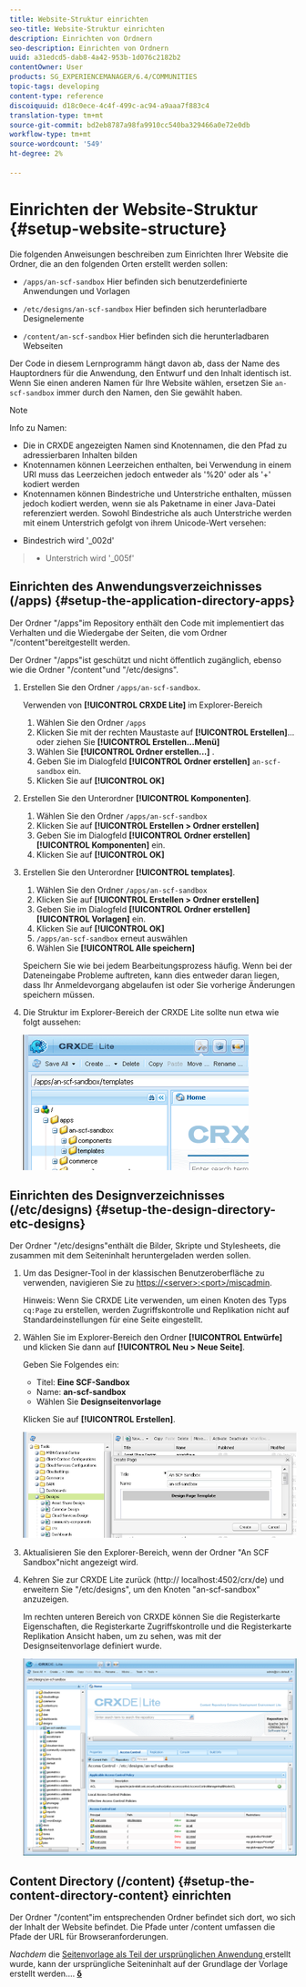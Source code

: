 ```yaml
---
title: Website-Struktur einrichten
seo-title: Website-Struktur einrichten
description: Einrichten von Ordnern
seo-description: Einrichten von Ordnern
uuid: a31edcd5-dab8-4a42-953b-1d076c2182b2
contentOwner: User
products: SG_EXPERIENCEMANAGER/6.4/COMMUNITIES
topic-tags: developing
content-type: reference
discoiquuid: d18c0ece-4c4f-499c-ac94-a9aaa7f883c4
translation-type: tm+mt
source-git-commit: bd2eb8787a98fa9910cc540ba329466a0e72e0db
workflow-type: tm+mt
source-wordcount: '549'
ht-degree: 2%

---
```



# Einrichten der Website-Struktur {#setup-website-structure}

Die folgenden Anweisungen beschreiben zum Einrichten Ihrer Website die Ordner, die an den folgenden Orten erstellt werden sollen:

* `/apps/an-scf-sandbox`
Hier befinden sich benutzerdefinierte Anwendungen und Vorlagen

* `/etc/designs/an-scf-sandbox`
Hier befinden sich herunterladbare Designelemente

* `/content/an-scf-sandbox`
Hier befinden sich die herunterladbaren Webseiten

Der Code in diesem Lernprogramm hängt davon ab, dass der Name des Hauptordners für die Anwendung, den Entwurf und den Inhalt identisch ist. Wenn Sie einen anderen Namen für Ihre Website wählen, ersetzen Sie `an-scf-sandbox` immer durch den Namen, den Sie gewählt haben.

>[!NOTE]
>
>Info zu Namen:
>
>* Die in CRXDE angezeigten Namen sind Knotennamen, die den Pfad zu adressierbaren Inhalten bilden
>* Knotennamen können Leerzeichen enthalten, bei Verwendung in einem URI muss das Leerzeichen jedoch entweder als &#39;%20&#39; oder als &#39;+&#39; kodiert werden
>* Knotennamen können Bindestriche und Unterstriche enthalten, müssen jedoch kodiert werden, wenn sie als Paketname in einer Java-Datei referenziert werden. Sowohl Bindestriche als auch Unterstriche werden mit einem Unterstrich gefolgt von ihrem Unicode-Wert versehen:

   >
   >   
   * Bindestrich wird &#39;_002d&#39;
   >   * Unterstrich wird &#39;_005f&#39;


## Einrichten des Anwendungsverzeichnisses (/apps) {#setup-the-application-directory-apps}

Der Ordner &quot;/apps&quot;im Repository enthält den Code mit implementiert das Verhalten und die Wiedergabe der Seiten, die vom Ordner &quot;/content&quot;bereitgestellt werden.

Der Ordner &quot;/apps&quot;ist geschützt und nicht öffentlich zugänglich, ebenso wie die Ordner &quot;/content&quot;und &quot;/etc/designs&quot;.

1. Erstellen Sie den Ordner `/apps/an-scf-sandbox`.

   Verwenden von **[!UICONTROL CRXDE Lite]** im Explorer-Bereich

   1. Wählen Sie den Ordner `/apps`
   1. Klicken Sie mit der rechten Maustaste auf **[!UICONTROL Erstellen]**... oder ziehen Sie **[!UICONTROL Erstellen...Menü]**
   1. Wählen Sie **[!UICONTROL Ordner erstellen...]** .
   1. Geben Sie im Dialogfeld **[!UICONTROL Ordner erstellen]** `an-scf-sandbox` ein.
   1. Klicken Sie auf **[!UICONTROL OK]**

1. Erstellen Sie den Unterordner **[!UICONTROL Komponenten]**.

   1. Wählen Sie den Ordner `/apps/an-scf-sandbox`
   1. Klicken Sie auf **[!UICONTROL Erstellen > Ordner erstellen]**
   1. Geben Sie im Dialogfeld **[!UICONTROL Ordner erstellen]** **[!UICONTROL Komponenten]** ein.
   1. Klicken Sie auf **[!UICONTROL OK]**

1. Erstellen Sie den Unterordner **[!UICONTROL templates]**.

   1. Wählen Sie den Ordner `/apps/an-scf-sandbox`
   1. Klicken Sie auf **[!UICONTROL Erstellen > Ordner erstellen]**
   1. Geben Sie im Dialogfeld **[!UICONTROL Ordner erstellen]** **[!UICONTROL Vorlagen]** ein.
   1. Klicken Sie auf **[!UICONTROL OK]**
   1. `/apps/an-scf-sandbox` erneut auswählen
   1. Wählen Sie **[!UICONTROL Alle speichern]**

   Speichern Sie wie bei jedem Bearbeitungsprozess häufig. Wenn bei der Dateneingabe Probleme auftreten, kann dies entweder daran liegen, dass Ihr Anmeldevorgang abgelaufen ist oder Sie vorherige Änderungen speichern müssen.

1. Die Struktur im Explorer-Bereich der CRXDE Lite sollte nun etwa wie folgt aussehen:

   ![chlimage_1-44](assets/chlimage_1-44.png)

## Einrichten des Designverzeichnisses (/etc/designs) {#setup-the-design-directory-etc-designs}

Der Ordner &quot;/etc/designs&quot;enthält die Bilder, Skripte und Stylesheets, die zusammen mit dem Seiteninhalt heruntergeladen werden sollen.

1. Um das Designer-Tool in der klassischen Benutzeroberfläche zu verwenden, navigieren Sie zu [https://&lt;server>:&lt;port>/miscadmin](http://localhost:4502/miscadmin).

   Hinweis: Wenn Sie CRXDE Lite verwenden, um einen Knoten des Typs `cq:Page` zu erstellen, werden Zugriffskontrolle und Replikation nicht auf Standardeinstellungen für eine Seite eingestellt.

1. Wählen Sie im Explorer-Bereich den Ordner **[!UICONTROL Entwürfe]** und klicken Sie dann auf **[!UICONTROL Neu > Neue Seite]**.

   Geben Sie Folgendes ein:

   * Titel: **Eine SCF-Sandbox**
   * Name: **an-scf-sandbox**
   * Wählen Sie **Designseitenvorlage**

   Klicken Sie auf **[!UICONTROL Erstellen]**.

   ![chlimage_1-45](assets/chlimage_1-45.png)

1. Aktualisieren Sie den Explorer-Bereich, wenn der Ordner &quot;An SCF Sandbox&quot;nicht angezeigt wird.

1. Kehren Sie zur CRXDE Lite zurück (http:// localhost:4502/crx/de) und erweitern Sie &quot;/etc/designs&quot;, um den Knoten &quot;an-scf-sandbox&quot; anzuzeigen.

   Im rechten unteren Bereich von CRXDE können Sie die Registerkarte Eigenschaften, die Registerkarte Zugriffskontrolle und die Registerkarte Replikation Ansicht haben, um zu sehen, was mit der Designseitenvorlage definiert wurde.

   ![chlimage_1-46](assets/chlimage_1-46.png)

## Content Directory (/content) {#setup-the-content-directory-content} einrichten

Der Ordner &quot;/content&quot;im entsprechenden Ordner befindet sich dort, wo sich der Inhalt der Website befindet. Die Pfade unter /content umfassen die Pfade der URL für Browseranforderungen.

*Nachdem* die  [Seitenvorlage als Teil der ursprünglichen Anwendung ](initial-app.md#createthepagetemplate) erstellt wurde, kann der ursprüngliche Seiteninhalt auf der Grundlage der Vorlage erstellt werden....  [**δ**](initial-app.md)
